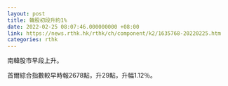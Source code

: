 ```yaml
---
layout: post
title: 韓股初段升約1%
date: 2022-02-25 08:07:46.000000000 +08:00
link: https://news.rthk.hk/rthk/ch/component/k2/1635768-20220225.htm
categories: rthk
---
```


南韓股市早段上升。

首爾綜合指數較早時報2678點，升29點，升幅1.12％。
